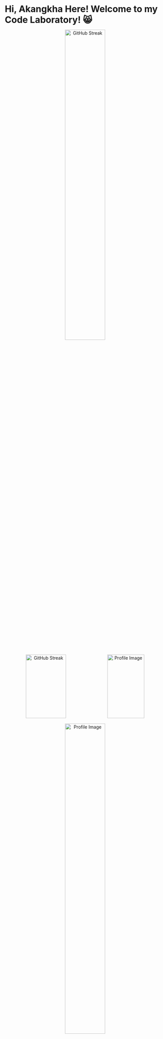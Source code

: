 <p align="center">
 <h1 style="display: inline-block; margin: 0;" align-"center"> Hi, Akangkha Here! Welcome to my Code Laboratory! 😸</h1>
</p>

<p align="center">
 <img src="https://github.com/user-attachments/assets/0b93cb7d-9a92-4b62-91a8-579647392f9e" alt="GitHub Streak" width="50%" style="vertical-align: middle;"/>
</p>


<p align="center">
  <img src="https://streak-stats.demolab.com?user=akangkha&theme=midnight-purple" alt="GitHub Streak" width="50%" style="height: 200px;" />
  <img src="https://github-readme-stats.vercel.app/api?username=akangkha&theme=midnight-purple&show_icons=true" alt="Profile Image" width="48%" style="height: 200px;" />
</p>

<p align="center">
  <img src="https://cdn.dribbble.com/users/1233499/screenshots/3850691/web-development.gif" alt="Profile Image" width="50%"/>
</p>

Pre-Final student in KIIT DU , CSE 
I am a passionate full-stack web developer hunting down projects whenever I get the opportunity! ⚔️
- 🔭 I'm a beginner in the exciting world of data science, eager to learn and contribute!
- ✒️ Fun fact: ... Always trusting my intuition
- ☕ Feel Free: ... to reach out to me if you have any sort of recommendations! We will definitely discuss that over a cup of coffee
- 🔗 You can always contact me as mentioned anytime


<!-- - 🌱 I’m currently learning ...
- 👯 I’m looking to collaborate on ...
- 🤔 I’m looking for help with ...
- 💬 Ask me about ...
- 📫 How to reach me: ...
- 😄 Pronouns: ... -->



<h2>Languages - tools </h2>
<img src="https://github.com/Akangkha/Akangkha/assets/113259853/a1ba5bf6-439c-471e-b0fc-23ec3796b325" width="50" height="50"  />
<img src="https://github.com/Akangkha/Akangkha/assets/113259853/0c1659fa-513c-4123-bf54-8b3c1e3df287" width="50" height="50"  />
<img src="https://github.com/Akangkha/Akangkha/assets/113259853/26ae747d-9d5c-4744-9f43-ec2e4c2d6605"  width="50" height="50"  />
<img src="https://github.com/Akangkha/Akangkha/assets/113259853/60206ca9-b099-4e40-af99-5858ddee91b3"  width="50" height="50"  />
<img src="https://github.com/Akangkha/Akangkha/assets/113259853/286198b3-6cb2-4c3c-89fc-aeee53906efe"  width="50" height="50"  />
<img src="https://github.com/Akangkha/Akangkha/assets/113259853/f308c46f-fa79-424a-a8d9-300a1a50148c"  width="50" height="50" />
<img src="https://github.com/Akangkha/Akangkha/assets/113259853/b8646b1e-bb50-4349-b7bd-eb3a8b3f303b"  width="50" height="50"  />
<img src="https://github.com/Akangkha/Akangkha/assets/113259853/23676216-3a1c-4049-a93c-6d18b2ce9059" width="50" height="50" />
<img src="https://github.com/Akangkha/Akangkha/assets/113259853/fd205124-2e9d-43f8-96cb-3a226e865a83" width="50" height="50" />
<img src="https://github.com/Akangkha/Akangkha/assets/113259853/984025ad-13ef-4d82-b130-19691afab1ed"  width="50" height="50"  />



